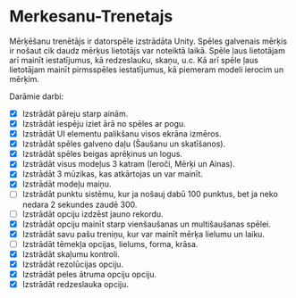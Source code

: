 # Merkesanu-Trenetajs
Mērķēšanu trenētājs ir datorspēle izstrādāta Unity.
Spēles galvenais mērķis ir nošaut cik daudz mērķus lietotājs var noteiktā laikā.
Spēle ļaus lietotājam arī mainīt iestatījumus, kā redzeslauku, skaņu, u.c.
Kā arī spēle ļaus lietotājam mainīt pirmsspēles iestatījumus, kā piemeram modeli ierocim un mērķim.

Darāmie darbi:
- [X] Izstrādāt pāreju starp ainām.
- [X] Izstrādāt iespēju iziet ārā no spēles ar pogu.
- [X] Izstrādāt UI elementu palikšanu visos ekrāna izmēros. 
- [X] Izstrādāt spēles galveno daļu (Šaušanu un skatīšanos).
- [X] Izstrādāt spēles beigas aprēķinus un logus.
- [X] Izstrādāt visus modeļus 3 katram (Ieroči, Mērķi un Ainas).
- [X] Izstrādāt 3 mūzikas, kas atkārtojas un var mainīt.  
- [X] Izstrādāt modeļu maiņu.
- [ ] Izstrādāt punktu sistēmu, kur ja nošauj dabū 100 punktus, bet ja neko nedara 2 sekundes zaudē 300.
- [ ] Izstrādāt opciju izdzēst jauno rekordu.
- [X] Izstrādāt opciju mainīt starp vienšaušanas un multišaušanas spēlei.
- [X] Izstrādāt savu pašu treniņu, kur var mainīt mērķa lielumu un laiku.
- [ ] Izstrādāt tēmekļa opcijas, lielums, forma, krāsa.
- [X] Izstrādāt skaļumu kontroli.
- [X] Izstrādāt rezolūcijas opciju.
- [X] Izstrādāt peles ātruma opciju opciju.
- [X] Izstrādāt redzeslauka opciju.

